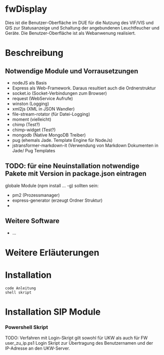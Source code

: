 # fwDisplay
Dies ist die Benutzer-Oberfläche im DUE für die Nutzung des VIF/VIS und QIS zur Statusanzeige und Schaltung der angebundenen Leuchtfeucher und Geräte.
Die Benutzer-Oberfläche ist als Webanwenung realisiert.

# Beschreibung
## Notwendige Module und Vorrausetzungen
- nodeJS als Basis
- Express als Web-Framework. Daraus resultiert auch die Ordnerstruktur
- socket.io (Socket-Verbindungen zum Browser)
- request (WebService Aufrufe)
- winston (Logging)
- xml2js (XML in JSON Wandler)
- file-stream-rotator (für Datei-Logging)
- moment (vielleicht)
- chimp (Test?)
- chimp-widget (Test?)
- mongodb (Native MongoDB Treiber)
- pug (ehemals Jade. Template Engine für NodeJs)
- jstransformer-markdown-it (Verwendung von Markdown Dokumenten in Jade/ Pug Templates
## TODO: für eine Neuinstallation notwendige Pakete mit Version in package.json eintragen

globale Module (npm install ... -g) sollten sein:
- pm2 (Prozessmanager)
- express-generator (erzeugt Ordner Struktur)
- 

## Weitere Software
- ...

# Weitere Erläuterungen

# Installation
    code Anleitung
    shell skript

# Installation SIP Module

### Powershell Skript
TODO: Verfahren mit Login-Skript gilt sowohl für UKW als auch für FW
user_zu_ip.ps1 Login Skript zur Übertragung des Benutzernamen und der IP-Adresse an den UKW-Server.

